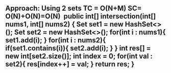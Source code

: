**Approach: Using 2 sets
TC = O(N+M)
SC= O(N)+O(N)=O(N)**
​
public int[] intersection(int[] nums1, int[] nums2) {
Set<Integer> set1 = new HashSet<>();
Set<Integer> set2 = new HashSet<>();
for(int i : nums1){
set1.add(i);
}
for(int i : nums2){
if(set1.contains(i)){
set2.add(i);
}
}
int res[] = new int[set2.size()];
int index = 0;
for(int val : set2){
res[index++] = val;
}
return res;
}
------------------------------------------------------------------------------